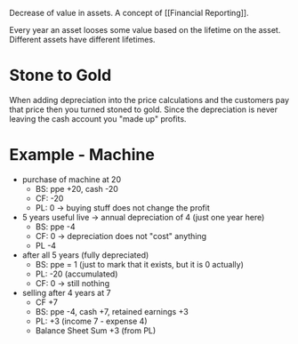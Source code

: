 
Decrease of value in assets. A concept of [[Financial Reporting]].

Every year an asset looses some value based on the lifetime on the asset. Different assets have different lifetimes. 

# Stone to Gold
When adding depreciation into the price calculations and the customers pay that price then you turned stoned to gold. Since the depreciation is never leaving the cash account you "made up" profits.

# Example - Machine 
- purchase of machine at 20
	- BS: ppe +20, cash -20
	- CF: -20
	- PL: 0 -> buying stuff does not change the profit
- 5 years useful live -> annual depreciation of 4 (just one year here)
	- BS: ppe -4
	- CF: 0 -> depreciation does not "cost" anything
	- PL -4 
- after all 5 years (fully depreciated)
	- BS: ppe = 1 (just to mark that it exists, but it is 0 actually)
	- PL: -20 (accumulated)
	- CF: 0 -> still nothing
- selling after 4 years at 7 
	- CF +7
	- BS: ppe -4, cash +7, retained earnings +3
	- PL: +3 (income 7 - expense 4)
	- Balance Sheet Sum +3 (from PL)